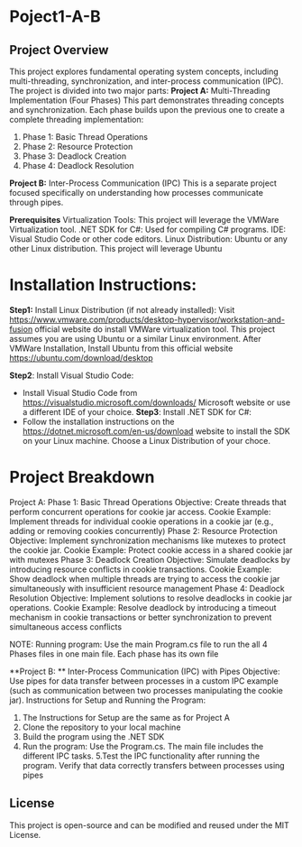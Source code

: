 # Poject1-A-B

## Project Overview
This project explores fundamental operating system concepts, including multi-threading, synchronization, and inter-process communication (IPC). The project is divided into two major parts:
**Project A:** Multi-Threading Implementation (Four Phases)
This part demonstrates threading concepts and synchronization. Each phase builds upon the previous one to create a complete threading implementation:
1. Phase 1: Basic Thread Operations
2. Phase 2: Resource Protection
3. Phase 3: Deadlock Creation
4. Phase 4: Deadlock Resolution

**Project B:** Inter-Process Communication (IPC)
This is a separate project focused specifically on understanding how processes communicate through pipes.

**Prerequisites**
Virtualization Tools: This project will leverage the VMWare Virtualization tool.
.NET SDK for C#: Used for compiling C# programs.
IDE: Visual Studio Code or other code editors.
Linux Distribution: Ubuntu or any other Linux distribution. This project will leverage Ubuntu

# Installation Instructions:
**Step1:** Install Linux Distribution (if not already installed):
Visit https://www.vmware.com/products/desktop-hypervisor/workstation-and-fusion official website do install VMWare virtualization tool.
This project assumes you are using Ubuntu or a similar Linux environment. After VMWare Installation, Install Ubuntu from this official website https://ubuntu.com/download/desktop

**Step2**: Install Visual Studio Code:
   - Install Visual Studio Code from https://visualstudio.microsoft.com/downloads/ Microsoft website or use a different IDE of your choice.
**Step3**: Install .NET SDK for C#:
   - Follow the installation instructions on the https://dotnet.microsoft.com/en-us/download website to install the SDK on your Linux machine. Choose a Linux Distribution of your choce.

# Project Breakdown
Project A:
Phase 1: Basic Thread Operations
Objective: Create threads that perform concurrent operations for cookie jar access. 
Cookie Example: Implement threads for individual cookie operations in a cookie jar (e.g., adding or removing cookies concurrently)
Phase 2: Resource Protection
Objective: Implement synchronization mechanisms like mutexes to protect the cookie jar.
Cookie Example: Protect cookie access in a shared cookie jar with mutexes
Phase 3: Deadlock Creation
Objective: Simulate deadlocks by introducing resource conflicts in cookie transactions.
Cookie Example: Show deadlock when multiple threads are trying to access the cookie jar simultaneously with insufficient resource management
Phase 4: Deadlock Resolution
Objective: Implement solutions to resolve deadlocks in cookie jar operations.
Cookie Example: Resolve deadlock by introducing a timeout mechanism in cookie transactions or better synchronization to prevent simultaneous access conflicts

NOTE: Running program: Use the main Program.cs file to run the all 4 Phases files in one main file. Each phase has its own file

**Project B: **
Inter-Process Communication (IPC) with Pipes
Objective: Use pipes for data transfer between processes in a custom IPC example (such as communication between two processes manipulating the cookie jar).
Instructions for Setup and Running the Program:
1. The Instructions for Setup are the same as for Project A
2. Clone the repository to your local machine
3. Build the program using the .NET SDK
4. Run the program: Use the Program.cs. The main file includes the different IPC tasks.
5.Test the IPC functionality after running the program. Verify that data correctly transfers between processes using pipes


## License
This project is open-source and can be modified and reused under the MIT License.
